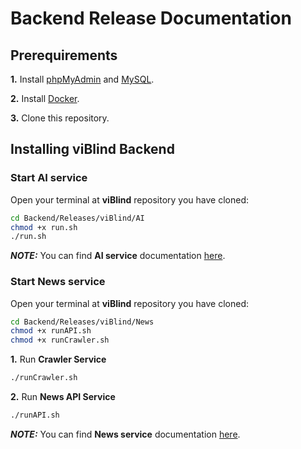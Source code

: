 # Backend Release Documentation

## Prerequirements
__1.__ Install [phpMyAdmin](https://www.phpmyadmin.net/) and [MySQL](https://www.mysql.com/).

__2.__ Install [Docker](https://docs.docker.com/install/).

__3.__ Clone this repository.

## Installing viBlind Backend
### Start AI service
Open your terminal at __viBlind__ repository you have cloned:
```bash
cd Backend/Releases/viBlind/AI
chmod +x run.sh
./run.sh
```
___NOTE:___ You can find __AI service__ documentation [here](https://github.com/iamvon/viBlind/blob/master/Backend/AI/README.md).

### Start News service
Open your terminal at __viBlind__ repository you have cloned:
```bash
cd Backend/Releases/viBlind/News  
chmod +x runAPI.sh
chmod +x runCrawler.sh
```
  __1.__ Run __Crawler Service__
  ```bash
  ./runCrawler.sh
  ```
  __2.__ Run __News API Service__
  ```bash
  ./runAPI.sh
  ``` 
___NOTE:___ You can find __News service__ documentation [here](https://github.com/iamvon/viBlind/blob/master/Backend/News/nyTimes/README.md).
